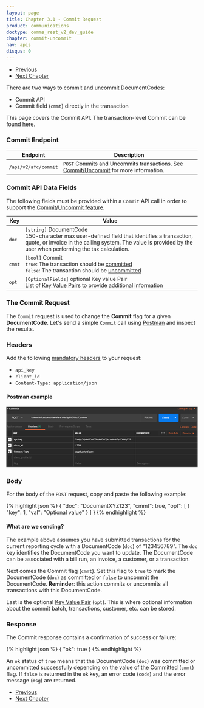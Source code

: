 ```yaml
---
layout: page
title: Chapter 3.1 - Commit Request
product: communications
doctype: comms_rest_v2_dev_guide
chapter: commit-uncommit
nav: apis
disqus: 0
---
```


<ul class="pager">
  <li class="previous"><a href="/communications/dev-guide/commit-uncommit/"><i class="glyphicon glyphicon-chevron-left"></i>Previous</a></li>
  <li class="next"><a href="/communications/dev-guide/customizing-transactions/">Next Chapter<i class="glyphicon glyphicon-chevron-right"></i></a></li>
</ul>

There are two ways to commit and uncommit DocumentCodes:
<ul class="dev-guide-list">
  <li>Commit API</li>
  <li>Commit field (<code>cmmt</code>) directly in the transaction</li>
</ul>

This page covers the Commit API.  The transaction-level Commit can be found <a class="dev-guide-link" href="/communications/dev-guide/customizing-transactions/sample-transactions/commit/">here</a>.

<h3>Commit Endpoint</h3>
<div class="mobile-table">
  <table class="styled-table">
    <thead>
      <tr>
        <th>Endpoint</th>
        <th>Description</th>
      </tr>
    </thead>
    <tbody>
      <tr>
        <td><code>/api/v2/afc/commit</code></td>
        <td><code>POST</code> Commits and Uncommits transactions. See <a class="dev-guide-link" href="/communications/dev-guide/commit-uncommit/">Commit/Uncommit</a> for more information.</td>
      </tr>
    </tbody>
  </table>
<div>

<h3>Commit API Data Fields</h3>
The following fields must be provided within a <code>Commit</code> API call in order to support the <a class="dev-guide-link" href="/communications/dev-guide/commit-uncommit/">Commit/Uncommit feature</a>.
<div class="mobile-table">
  <table class="styled-table">
    <thead>
      <tr>
        <th>Key</th>
        <th>Value</th>
      </tr>
    </thead>
    <tbody>
      <tr>
        <td><code>doc</code></td>
        <td><code>[string]</code> DocumentCode
            <br/> 
            150-character max user-defined field that identifies a transaction, quote, or invoice in the calling system. The value is provided by the user when performing the tax calculation.</td>
      </tr>
      <tr>
        <td><code>cmmt</code></td>
        <td><code>[bool]</code> Commit
        <br>
          <code>true</code>: The transaction should be <a class="dev-guide-link" href="/communications/dev-guide/commit-uncommit/">committed</a>
          <br>
          <code>false</code>: The transaction should be <a class="dev-guide-link" href="/communications/dev-guide/commit-uncommit/">uncommitted</a>
        </td>
      </tr>
      <tr>
        <td><code>opt</code></td>
        <td><code>[OptionalFields]</code> <span class="t5">optional</span> Key value Pair 
        <br/>
        List of <a class="dev-guide-link" href="/communications/dev-guide/reference/key-value-pair/">Key Value Pairs</a> to provide additional information</td>
      </tr>
    </tbody>
  </table>
</div>

<h3>The Commit Request</h3>
The <code>Commit</code> request is used to change the <b>Commit</b> flag for a given <b>DocumentCode</b>.  Let's send a simple <code>Commit</code> call using <a class="dev-guide-link" href="https://www.getpostman.com">Postman</a> and inspect the results.

<h3>Headers</h3>
Add the following <a class="dev-guide-link" href="/communications/dev-guide/getting-started/authentication/">mandatory headers</a> to your request:
<ul class="dev-guide-list">
  <li><code>api_key</code></li>
  <li><code>client_id</code></li>
  <li><code>Content-Type: application/json</code></li>
</ul>

<h4>Postman example</h4>
<img src="/public/images/comms/dev-guide/comms_dev_guide_3.png"/>

<h3>Body</h3>
For the body of the <code>POST</code> request, copy and paste the following example:

{% highlight json %}
{
  "doc": "DocumentXYZ123",
  "cmmt": true,
  "opt": [
    {
      "key": 1,
      "val": "Optional value"
    }
  ]
}
{% endhighlight %}

<h4>What are we sending?</h4>
The example above assumes you have submitted transactions for the current reporting cycle with a DocumentCode (<code>doc</code>) of "123456789".  The <code>doc</code> key identifies the DocumentCode you want to update.  The DocumentCode can be associated with a bill run, an invoice, a customer, or a transaction.

Next comes the Commit flag (<code>cmmt</code>). Set this flag to <code>true</code> to mark the DocumentCode (<code>doc</code>) as committed or <code>false</code> to uncommit the DocumentCode.  <b>Reminder</b>: this action commits or uncommits all transactions with this DocumentCode.

Last is the optional <a class="dev-guide-link" href="/communications/dev-guide/reference/key-value-pair/">Key Value Pair</a> (<code>opt</code>).  This is where optional information about the commit batch, transactions, customer, etc. can be stored.

<h3>Response</h3>
The Commit response contains a confirmation of success or failure:

{% highlight json %}
{
  "ok": true
}
{% endhighlight %}

An <code>ok</code> status of <code>true</code> means that the DocumentCode (<code>doc</code>) was committed or uncommitted successfully depending on the value of the Committed (<code>cmmt</code>) flag.  If <code>false</code> is returned in the <code>ok</code> key, an error code (<code>code</code>) and the error message (<code>msg</code>) are returned.


<ul class="pager">
  <li class="previous"><a href="/communications/dev-guide/commit-uncommit/"><i class="glyphicon glyphicon-chevron-left"></i>Previous</a></li>
  <li class="next"><a href="/communications/dev-guide/customizing-transactions/">Next Chapter<i class="glyphicon glyphicon-chevron-right"></i></a></li>
</ul>